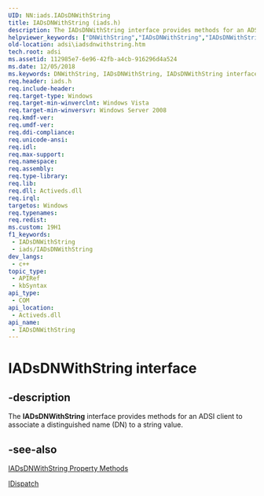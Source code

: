 ```yaml
---
UID: NN:iads.IADsDNWithString
title: IADsDNWithString (iads.h)
description: The IADsDNWithString interface provides methods for an ADSI client to associate a distinguished name (DN) to a string value.
helpviewer_keywords: ["DNWithString","IADsDNWithString","IADsDNWithString interface [ADSI]","IADsDNWithString interface [ADSI]","described","_ds_iadsdnwithstring","adsi.iadsdnwithstring","iads/IADsDNWithString"]
old-location: adsi\iadsdnwithstring.htm
tech.root: adsi
ms.assetid: 112985e7-6e96-42fb-a4cb-916296d4a524
ms.date: 12/05/2018
ms.keywords: DNWithString, IADsDNWithString, IADsDNWithString interface [ADSI], IADsDNWithString interface [ADSI],described, _ds_iadsdnwithstring, adsi.iadsdnwithstring, iads/IADsDNWithString
req.header: iads.h
req.include-header: 
req.target-type: Windows
req.target-min-winverclnt: Windows Vista
req.target-min-winversvr: Windows Server 2008
req.kmdf-ver: 
req.umdf-ver: 
req.ddi-compliance: 
req.unicode-ansi: 
req.idl: 
req.max-support: 
req.namespace: 
req.assembly: 
req.type-library: 
req.lib: 
req.dll: Activeds.dll
req.irql: 
targetos: Windows
req.typenames: 
req.redist: 
ms.custom: 19H1
f1_keywords:
 - IADsDNWithString
 - iads/IADsDNWithString
dev_langs:
 - c++
topic_type:
 - APIRef
 - kbSyntax
api_type:
 - COM
api_location:
 - Activeds.dll
api_name:
 - IADsDNWithString
---
```


# IADsDNWithString interface


## -description

The <b>IADsDNWithString</b> interface provides methods for an ADSI client to associate a distinguished name (DN) to a string value.

## -see-also

<a href="/windows/desktop/ADSI/iadsdnwithstring-property-methods">IADsDNWithString Property Methods</a>



<a href="/previous-versions/windows/desktop/api/oaidl/nn-oaidl-idispatch">IDispatch</a>

